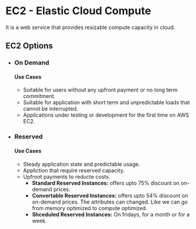 # EC2 - Elastic Cloud Compute

It is a web service that provides resizable compute capacity in cloud.

## EC2 Options

- ### On Demand
  #### Use Cases
  - Suitable for users without any upfront payment or no long term commitment.
  - Suitable for application with short term and unpredictable loads that cannot be interrupted.
  - Applications under testing or development for the first time on AWS EC2.
- ### Reserved
  #### Use Cases
  - Steady application state and predictable usage.
  - Appliction that require reserved capacity.
  - Upfront payments to reducte costs.
    - **Standard Reserved Instances:** offers upto 75% discount on on-demand prices.
    - **Convertable Reserved Instances:** offers upto 54% discount on on-demand prices. The attributes can changed. Like we can go from memory optimized to compute optimized.
    - **Shceduled Reserved Instances:** On fridays, for a month or for a week.
